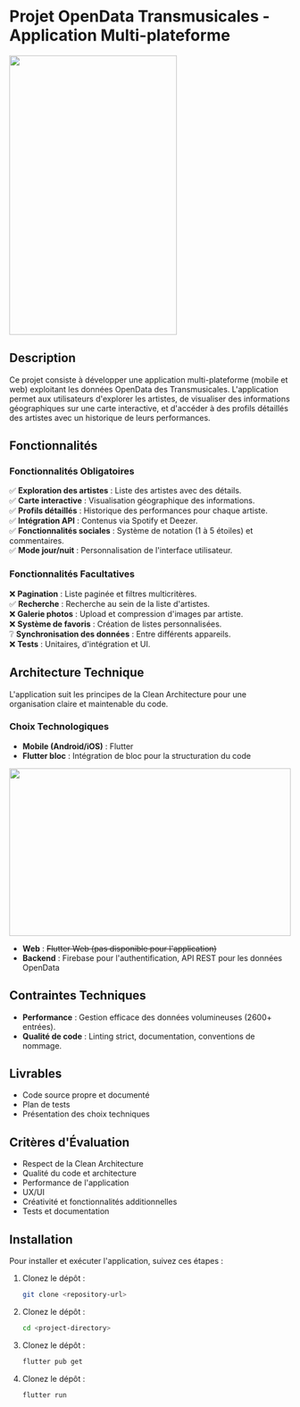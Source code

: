 # Projet OpenData Transmusicales - Application Multi-plateforme  

<img src="https://github.com/SachaFernandezSoltane/les_transmusicales/blob/main/assets/img/screenshot/display_readme.png?raw=true" width="300" height="500">

## Description  

Ce projet consiste à développer une application multi-plateforme (mobile et web) exploitant les données OpenData des Transmusicales. L'application permet aux utilisateurs d'explorer les artistes, de visualiser des informations géographiques sur une carte interactive, et d'accéder à des profils détaillés des artistes avec un historique de leurs performances.  

## Fonctionnalités  

### Fonctionnalités Obligatoires  

✅ **Exploration des artistes** : Liste des artistes avec des détails.  
✅ **Carte interactive** : Visualisation géographique des informations.  
✅ **Profils détaillés** : Historique des performances pour chaque artiste.  
✅ **Intégration API** : Contenus via Spotify et Deezer.  
✅ **Fonctionnalités sociales** : Système de notation (1 à 5 étoiles) et commentaires.  
✅ **Mode jour/nuit** : Personnalisation de l'interface utilisateur.  

### Fonctionnalités Facultatives  

❌ **Pagination** : Liste paginée et filtres multicritères.  
✅ **Recherche** : Recherche au sein de la liste d'artistes.<br>
❌ **Galerie photos** : Upload et compression d'images par artiste.  
❌ **Système de favoris** : Création de listes personnalisées.  
❔ **Synchronisation des données** : Entre différents appareils.  
❌ **Tests** : Unitaires, d'intégration et UI.  

## Architecture Technique  

L'application suit les principes de la Clean Architecture pour une organisation claire et maintenable du code.  

### Choix Technologiques  

- **Mobile (Android/iOS)** : Flutter  
- **Flutter bloc** : Intégration de bloc pour la structuration du code

<img src="https://github.com/SachaFernandezSoltane/les_transmusicales/blob/main/assets/img/screenshot/bloc_tutorial.png?raw=true" width="100%" height="300">

- **Web** : ~~Flutter Web (pas disponible pour l'application)~~
- **Backend** : Firebase pour l'authentification, API REST pour les données OpenData  

## Contraintes Techniques  

- **Performance** : Gestion efficace des données volumineuses (2600+ entrées).  
- **Qualité de code** : Linting strict, documentation, conventions de nommage.  

## Livrables  

- Code source propre et documenté  
- Plan de tests  
- Présentation des choix techniques  

## Critères d'Évaluation  

- Respect de la Clean Architecture  
- Qualité du code et architecture  
- Performance de l'application  
- UX/UI  
- Créativité et fonctionnalités additionnelles  
- Tests et documentation  

## Installation  

Pour installer et exécuter l'application, suivez ces étapes :  

1. Clonez le dépôt :  
   ```sh
   git clone <repository-url>
1. Clonez le dépôt :  
   ```sh
   cd <project-directory>
1. Clonez le dépôt :  
   ```sh
   flutter pub get
1. Clonez le dépôt :  
   ```sh
   flutter run